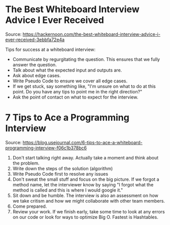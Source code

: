 # The Best Whiteboard Interview Advice I Ever Received

Source: https://hackernoon.com/the-best-whiteboard-interview-advice-i-ever-received-3ebbfa72e4a

Tips for success at a whiteboard interview:

- Communicate by regurgitating the question. This ensures that we fully answer the question.
- Talk about what the expected input and outputs are.
- Ask about edge cases.
- Write Pseudo Code to ensure we cover all edge cases.
- If we get stuck, say something like, "I'm unsure on what to do at this point. Do you have any tips to point me in the right direction?"   
- Ask the point of contact on what to expect for the interview. 

# 7 Tips to Ace a Programming Interview

Source: https://blog.usejournal.com/6-tips-to-ace-a-whiteboard-programming-interview-f06c1b378bc6

1. Don't start talking right away. Actually take a moment and think about the problem.
2. Write down the steps of the solution (algorithm)
3. Write Pseudo Code first to resolve any issues
4. Don't sweat the small stuff and focus on the big picture. If we forgot a method name, let the interviewer know by saying "I forgot what the method is called and this is where I would google it."
5. Sit down and be humble. The interview is also an assessment on how we take critism and how we might collaborate with other team members.
6. Come prepared. 
7. Review your work. If we finish early, take some time to look at any errors on our code or look for ways to optimize Big O. Fastest is Hashtables.
